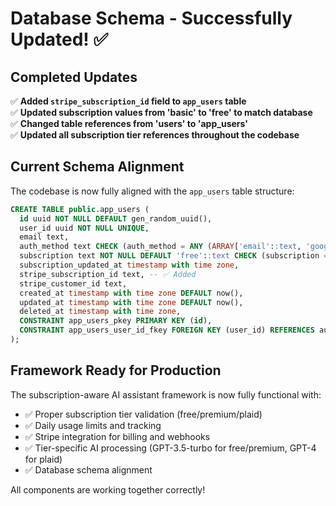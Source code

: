 # Database Schema - Successfully Updated! ✅

## Completed Updates
✅ **Added `stripe_subscription_id` field to `app_users` table**  
✅ **Updated subscription values from 'basic' to 'free' to match database**  
✅ **Changed table references from 'users' to 'app_users'**  
✅ **Updated all subscription tier references throughout the codebase**  

## Current Schema Alignment
The codebase is now fully aligned with the `app_users` table structure:

```sql
CREATE TABLE public.app_users (
  id uuid NOT NULL DEFAULT gen_random_uuid(),
  user_id uuid NOT NULL UNIQUE,
  email text,
  auth_method text CHECK (auth_method = ANY (ARRAY['email'::text, 'google'::text, 'facebook'::text, 'x'::text, 'apple'::text])),
  subscription text NOT NULL DEFAULT 'free'::text CHECK (subscription = ANY (ARRAY['free'::text, 'premium'::text, 'plaid'::text])),
  subscription_updated_at timestamp with time zone,
  stripe_subscription_id text, -- ✅ Added
  stripe_customer_id text,
  created_at timestamp with time zone DEFAULT now(),
  updated_at timestamp with time zone DEFAULT now(),
  deleted_at timestamp with time zone,
  CONSTRAINT app_users_pkey PRIMARY KEY (id),
  CONSTRAINT app_users_user_id_fkey FOREIGN KEY (user_id) REFERENCES auth.users(id)
);
```

## Framework Ready for Production
The subscription-aware AI assistant framework is now fully functional with:
- ✅ Proper subscription tier validation (free/premium/plaid)
- ✅ Daily usage limits and tracking
- ✅ Stripe integration for billing and webhooks
- ✅ Tier-specific AI processing (GPT-3.5-turbo for free/premium, GPT-4 for plaid)
- ✅ Database schema alignment

All components are working together correctly!
